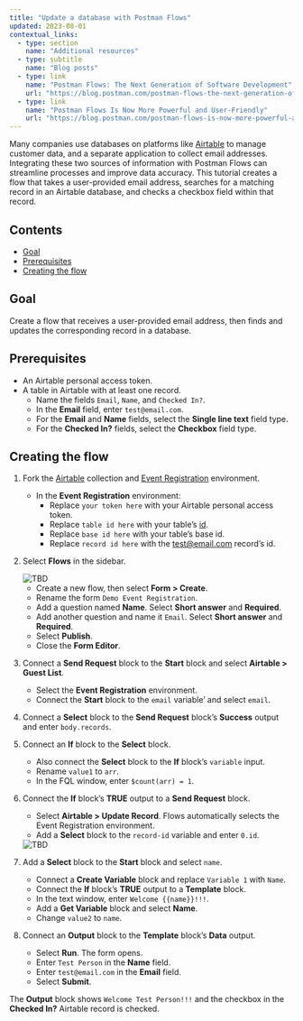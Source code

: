 ```yaml
---
title: "Update a database with Postman Flows"
updated: 2023-08-01
contextual_links:
  - type: section
    name: "Additional resources"
  - type: subtitle
    name: "Blog posts"
  - type: link
    name: "Postman Flows: The Next Generation of Software Development"
    url: "https://blog.postman.com/postman-flows-the-next-generation-of-software-development/"
  - type: link
    name: "Postman Flows Is Now More Powerful and User-Friendly"
    url: "https://blog.postman.com/postman-flows-is-now-more-powerful-and-user-friendly/"
---
```


Many companies use databases on platforms like [Airtable](https://airtable.com/) to manage customer data, and a separate application to collect email addresses. Integrating these two sources of information with Postman Flows can streamline processes and improve data accuracy. This tutorial creates a flow that takes a user-provided email address, searches for a matching record in an Airtable database, and checks a checkbox field within that record.

## Contents

* [Goal](#Goal)
* [Prerequisites](#prerequisites)
* [Creating the flow](#creating-the-flow)

## Goal

Create a flow that receives a user-provided email address, then finds and updates the corresponding record in a database.

## Prerequisites

* An Airtable personal access token.
* A table in Airtable with at least one record.
    * Name the fields `Email`, `Name`, and `Checked In?`.
    * In the **Email** field, enter `test@email.com`.
    * For the **Email** and **Name** fields, select the **Single line text** field type.
    * For the **Checked In?** fields, select the **Checkbox** field type.

## Creating the flow
<!-- TODO: Recreate this collection and environment in a public flows workspace, then replace the beta links below with public links. -->
1. Fork the [Airtable](https://postman.postman-beta.co/workspace/testing-features~e08a6ce3-3b63-4a67-9e38-3f910d42a4ca/collection/917058-ebc81195-63a9-4906-b1ef-5bcf8a6eeee1?action=share&creator=901427) collection and [Event Registration](https://postman.postman-beta.co/workspace/testing-features~e08a6ce3-3b63-4a67-9e38-3f910d42a4ca/environment/917058-66036e4e-8d69-41aa-8c8c-a6fb37648f6a?action=share&creator=901427) environment.
    * In the **Event Registration** environment:
        * Replace `your token here` with your Airtable personal access token.
        * Replace `table id here` with your table’s [id](https://support.airtable.com/docs/finding-airtable-record-ids).
        * Replace `base id here` with your table’s base id.
        * Replace `record id here` with the test@email.com record’s id.

1. Select **Flows** in the sidebar.

    <img src="https://assets.postman.com/postman-docs/v10/flows-tut-update-TBD-v10.gif" alt="TBD" fetchpriority="low" loading="lazy" >

    * Create a new flow, then select **Form > Create**.
    * Rename the form `Demo Event Registration`.
    * Add a question named **Name**. Select **Short answer** and **Required**.
    * Add another question and name it `Email`. Select **Short answer** and **Required**.
    * Select **Publish**.
    * Close the **Form Editor**.

1. Connect a **Send Request** block to the **Start** block and select **Airtable > Guest List**.
    * Select the **Event Registration** environment.
    * Connect the **Start** block to the `email` variable’ and select `email`.

1. Connect a **Select** block to the **Send Request** block’s **Success** output and enter `body.records`.

1. Connect an **If** block to the **Select** block.
    * Also connect the **Select** block to the **If** block’s `variable` input.
    * Rename `value1` to `arr`.
    * In the FQL window, enter `$count(arr) = 1`.

1. Connect the **If** block’s **TRUE** output to a **Send Request** block.
    * Select **Airtable > Update Record**. Flows automatically selects the Event Registration environment.
    * Add a **Select** block to the `record-id` variable and enter `0.id`.

    <img src="https://assets.postman.com/postman-docs/v10/flows-tut-update-TBD-v10.gif" alt="TBD" fetchpriority="low" loading="lazy" >

1. Add a **Select** block to the **Start** block and select `name`.
    * Connect a **Create Variable** block and replace `Variable 1` with `Name`.
    * Connect the **If** block’s **TRUE** output to a **Template** block.
    * In the text window, enter `Welcome {{name}}!!!`.
    * Add a **Get Variable** block and select **Name**.
    * Change `value2` to `name`.

1. Connect an **Output** block to the **Template** block’s **Data** output.
    * Select **Run**. The form opens.
    * Enter `Test Person` in the **Name** field.
    * Enter `test@email.com` in the **Email** field.
    * Select **Submit**.

The **Output** block shows `Welcome Test Person!!!` and the checkbox in the **Checked In?** Airtable record is checked.
